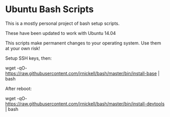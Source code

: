 # Ubuntu Bash Scripts

This is a mostly personal project of bash setup scripts.

These have been updated to work with Ubuntu 14.04

This scripts make permanent changes to your operating system. Use them at your own risk!

Setup SSH keys, then:

  wget -qO- https://raw.githubusercontent.com/jrnickell/bash/master/bin/install-base | bash

After reboot:

  wget -qO- https://raw.githubusercontent.com/jrnickell/bash/master/bin/install-devtools | bash
